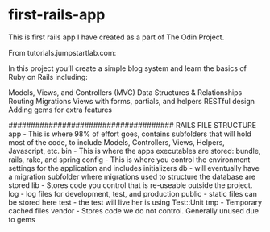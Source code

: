 # first-rails-app
This is first rails app I have created as a part of The Odin Project.

From tutorials.jumpstartlab.com:

In this project you’ll create a simple blog system and learn the basics of Ruby on Rails including:

Models, Views, and Controllers (MVC)
Data Structures & Relationships
Routing
Migrations
Views with forms, partials, and helpers
RESTful design
Adding gems for extra features

#####################################
RAILS FILE STRUCTURE
app - This is where 98% of effort goes, contains subfolders that will hold most of the code, to include Models, Controllers, Views, Helpers, Javascript, etc.
bin - This is where the apps executables are stored: bundle, rails, rake, and spring
config - This is where you control the environment settings for the application and includes initializers
db - will eventually have a migration subfolder where migrations used to structure the database are stored
lib - Stores code you control that is re-useable outside the project.
log - log files for development, test, and production
public - static files can be stored here
test - the test will live her is using Test::Unit
tmp - Temporary cached files
vendor - Stores code we do not control. Generally unused due to gems
